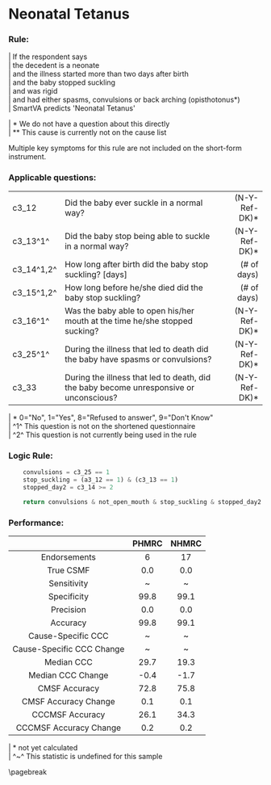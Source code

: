 # Neonatal Tetanus

### Rule:
|  If the respondent says   
|    the decedent is a neonate   
|    and the illness started more than two days after birth   
|    and the baby stopped suckling   
|    and was rigid   
|    and had either spasms, convulsions or back arching (opisthotonus*)   
|  SmartVA predicts 'Neonatal Tetanus'   

|    * We do not have a question about this directly   
|    ** This cause is currently not on the cause list   

Multiple key symptoms for this rule are not included on the short-form instrument.

### Applicable questions:
|            |                                          |                  |
|:-----------|:-----------------------------------------|-----------------:|
| c3_12 | Did the baby ever suckle in a normal way? | (N-Y-Ref-DK)* |
| c3_13^1^ | Did the baby stop being able to suckle in a normal way? | (N-Y-Ref-DK)* |
| c3_14^1,2^ | How long after birth did the baby stop suckling? [days] | (# of days) |
| c3_15^1,2^ | How long before he/she died did the baby stop suckling? | (# of days) |
| c3_16^1^ | Was the baby able to open his/her mouth at the time he/she stopped sucking? | (N-Y-Ref-DK)* |
| c3_25^1^ | During the illness that led to death did the baby have spasms or convulsions? | (N-Y-Ref-DK)* |
| c3_33 | During the illness that led to death, did the baby become unresponsive or unconscious?  | (N-Y-Ref-DK)* |

|  \* 0="No", 1="Yes", 8="Refused to answer", 9="Don't Know"   
|  ^1^ This question is not on the shortened questionnaire   
|  ^2^ This question is not currently being used in the rule   


### Logic Rule:

~~~~~python
    convulsions = c3_25 == 1
    stop_suckling = (a3_12 == 1) & (c3_13 == 1)
    stopped_day2 = c3_14 >= 2

    return convulsions & not_open_mouth & stop_suckling & stopped_day2
~~~~~
    

### Performance:
|             | PHMRC |  NHMRC |    
|:-----------:|:------------:|:------------:|   
| Endorsements| 6 |  17 |    
|  True CSMF  | 0.0 |  0.0 |    
| Sensitivity | ~ |  ~ |    
| Specificity | 99.8 |  99.1 |    
|  Precision  | 0.0 |  0.0 |    
|   Accuracy  | 99.8 |  99.1 |    
|Cause-Specific CCC| ~ |  ~ |    
|Cause-Specific CCC Change| ~ |  ~ |    
|  Median CCC | 29.7 |  19.3 |    
|Median CCC Change| -0.4 |  -1.7 |    
|CMSF Accuracy| 72.8 |  75.8 |    
|CMSF Accuracy Change| 0.1 |  0.1 |    
|CCCMSF Accuracy| 26.1 |  34.3 |    
|CCCMSF Accuracy Change| 0.2 |  0.2 |    

|  \* not yet calculated   
|  ^~^ This statistic is undefined for this sample   

\pagebreak

